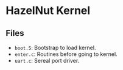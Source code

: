 # HazelNut Kernel

## Files

- `boot.S`: Bootstrap to load kernel.
- `enter.c`: Routines before going to kernel.
- `uart.c`: Sereal port driver.
